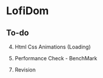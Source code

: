 # LofiDom

## To-do

<!-- 1. particles -->

<!-- 2. MouseMovement -->

<!-- 3. Revision -->

<!-- 4. Pause/play - animation Link -->

<!-- 3. Device orientation control -->

4. Html Css Animations (Loading)

5. Performance Check - BenchMark

<!-- 6. Custom Shader -->

7. Revision
